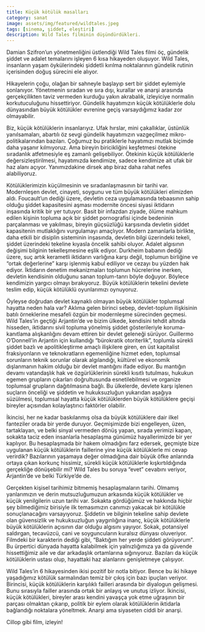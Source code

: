 ```yaml
---
title: Küçük kötülük masalları
category: sanat
image: assets/img/featured/wildtales.jpeg
tags: [sinema, şiddet, eleştiri]
description: Wild Tales filminin düşündürdükleri.
---
```


Damian Szifron’un yönetmenliğini üstlendiği Wild Tales filmi öç, gündelik şiddet ve adalet temalarını işleyen 6 kısa hikayeden oluşuyor. Wild Tales, insanların yaşam öykülerindeki şiddetli kırılma noktalarının gündelik rutinin içerisinden doğuş sürecini ele alıyor.

Hikayelerin çoğu, olağan bir sahneyle başlayıp sert bir şiddet eylemiyle sonlanıyor.  Yönetmenin sıradan ve sıra dışı, kurallar ve anarşi arasında gerçekçilikten taviz vermeden kurduğu yakın akrabalık, izleyiciye normalin korkutuculuğunu hissettiriyor. Gündelik hayatımızın küçük kötülüklerle dolu dünyasından büyük kötülükler evrenine geçiş varsaydığımız kadar zor olmayabilir.

Biz, küçük kötülüklerin insanlarıyız. Ufak hırslar, mini çakallıklar, üstünlük yanılsamaları, abartılı öz sevgi gündelik hayatımızın vazgeçilmez mikro-politikalarından bazıları. Çoğumuz bu pratiklerle hayatımızı mutlak biçimde daha yaşanır kılmıyoruz. Ama bireyin biricikliğini keşfetmesi ötekine sıradanlık atfetmesiyle eş zamanlı gelişebiliyor. Ötekinin küçük kötülüklerle değersizleştirilmesi, hayatımızda kendimize, sadece kendimize ait ufak bir haz alanı açıyor. Yanımızdakine dirsek atıp biraz daha rahat nefes alabiliyoruz.

Kötülüklerimizin küçülmesinin ve sıradanlaşmasının bir tarihi var. Modernleşen devlet, cinayeti, soygunu ve tüm büyük kötülükleri elimizden aldı. Foucault’un dediği üzere, devletin ceza uygulamasında tebaasının sahip olduğu şiddet kapasitesini aşması modernite öncesi siyasi iktidarın inşasında kritik bir yer tutuyor. Basit bir infazdan ziyade, ölüme mahkum edilen kişinin topluma açık bir şiddet pornografisi içinde bedeninin parçalanması ve yakılması, bireyin güçsüzlüğü karşısında devletin şiddet kapasitenin mutlaklığını vurgulamayı amaçlıyor. Modern zamanlarla birlikte, daha etkili bir disiplin sisteminin inşasında, devletin bilgi üzerindeki tekeli, şiddet üzerindeki tekeline kıyasla öncelik sahibi oluyor. Adalet algısının değişimi bilginin tekelleşmesine eşlik ediyor. Durkheim babanın dediği üzere, suç artık kerametli iktidarın varlığına karşı değil, toplumun birliğine ve “ortak değerlerine” karşı işlenmiş kabul ediliyor ve cezayı bu yüzden hak ediyor. İktidarın denetim mekanizmaları toplumun hücrelerine inerken, devletin kendisinin olduğunu sanan toplum-tanrı böyle doğuyor. Böylece kendimizin yargıcı olmayı bırakıyoruz. Büyük kötülüklerin tekelini devlete teslim edip, küçük kötülüklü oyunlarımızı oynuyoruz.

Öyleyse doğrudan devlet kaynaklı olmayan büyük kötülükler toplumsal hayatta neden hala var? Aklıma gelen birinci sebep, devlet-toplum ilişkisinin batılı örneklerine mesafeli özgün bir modernleşme sürecinden geçmesi. Wild Tales’in geçtiği Arjantin’de ve bizim ülkede, kendisini tehdit altında hisseden, iktidarını sivil topluma yönelmiş şiddet gösterileriyle koruma-kanıtlama alışkanlığını devam ettiren bir devlet geleneği sürüyor. Guillermo O’Donnell’in Arjantin için kullandığı “bürokratik otoriterlik”, toplumla sürekli şiddet bazlı ve apolitikleştirme amaçlı ilişkilere giren, en üst kapitalist fraksiyonların ve teknokratların egemenliğine hizmet eden, toplumsal sorunların teknik sorunlar olarak algılandığı, kültürel ve ekonomik dışlanmanın hakim olduğu bir devlet mantığını ifade ediyor. Bu mantığın devamı vatandaşlık hak ve özgürlüklerinin sürekli kısıtlı tutulması, hukukun egemen grupların çıkarları doğrultusunda esnetilebilmesi ve organize toplumsal grupların dağıtılmasına bağlı. Bu ülkelerde, devlete karşı işlenen suçların önceliği ve şiddetin ve hukuksuzluğun yukarıdan aşağıya süzülmesi, toplumsal hayatta küçük kötülüklerden büyük kötülüklere geçişi bireyler açısından kolaylaştırıcı faktörler olabilir.

İkincisi, her ne kadar baskılanmış olsa da büyük kötülüklere dair ilkel fanteziler orada bir yerde duruyor. Geçmişimizde bizi engelleyen, üzen, tartaklayan, ve belki sinyal vermeden dönüş yapan, sırada yerimizi kapan, sokakta taciz eden insanlarla hesaplaşma günümüz hayallerimizde bir yer kaplıyor. Bu hesaplaşmada bir hakem olmadığını farz edersek, geçmişte bize uygulanan küçük kötülüklerin faillerine yine küçük kötülüklerle mi cevap verirdik? Bazılarının yaşamaya değer olmadığına dair büyük öfke anlarında ortaya çıkan korkunç hissimiz, sürekli küçük kötülüklerle kışkırtıldığında gerçekliğe dönüşebilir mi? Wild Tales bu soruya “evet” cevabını veriyor, Arjantin’de ve belki Türkiye’de de.

Gerçekten kişisel tarihimiz bitmemiş hesaplaşmaların tarihi. Olmamış yanlarımızın ve derin mutsuzluğumuzun arkasında küçük kötülükler ve küçük yenilgilerin uzun tarihi var. Sokakta gördüğümüz ve hakkında hiçbir şey bilmediğimiz birisiyle ilk temasımızın canımızı yakacak bir kötülükle sonuçlanacağını varsayıyoruz. Şiddetin ve bilginin tekeline sahip devlete olan güvensizlik ve hukuksuzluğun yaygınlığına inanç, küçük kötülüklerle büyük kötülüklerin açısının dar olduğu algısını yayıyor. Sokak, potansiyel saldırgan, tecavüzcü, cani ve soyguncuların kuralsız dünyası oluveriyor. Filmdeki bir karakterin dediği gibi, “Baktığım her yerde şiddeti görüyorum”. Bu ürpertici dünyada hayatta kalabilmek için yalnızlığımıza ya da güvende hissettiğimiz aile ve dar arkadaşlık ortamlarına sığınıyoruz. Bazıları da küçük kötülüklerin ustası olup, hayattaki haz alanlarını genişletmeye çalışıyor.

Wild Tales’in 6 hikayesinden ikisi pozitif bir notla bitiyor. Bence bu iki hikaye yaşadığımız kötülük sarmalından temiz bir çıkış için bazı ipuçları veriyor. Birincisi, küçük kötülüklerin karşılıklı failleri arasında bir diyalogun gelişmesi. Bunu sırasıyla failler arasında ortak bir anlayış ve unutuş izliyor. İkincisi, küçük kötülükleri, bireyler arası kendini yavaşça yok etme uğraşının bir parçası olmaktan çıkarıp, politik bir eylem olarak kötülüklerin iktidarla bağlandığı noktalara yöneltmek. Anarşi ama siyaseten ciddi bir anarşi.

Cillop gibi film, izleyin!